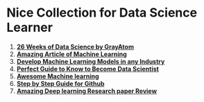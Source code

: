 # Nice Collection for Data Science Learner

1. **[26 Weeks of Data Science by GrayAtom](https://github.com/ashishpatel26/Best-Data-Science-Learning-Resources/blob/master/26%20Weeks%20of%20Data%20Science%20by%20Grayatom.md)**
2. **[Amazing Article of Machine Learning](https://github.com/ashishpatel26/Best-Data-Science-Learning-Resources/blob/master/Amazing%20Article%20of%20Machine%20Learning.md)**
3. **[Develop Machine Learning Models in any Industry](https://github.com/ashishpatel26/Best-Data-Science-Learning-Resources/blob/master/Develop%20Machine%20Learning%20Models%20in%20any%20Industry.md)**
4. **[Perfect Guide to Know  to Become Data Scientist](https://github.com/ashishpatel26/Best-Data-Science-Learning-Resources/blob/master/Perfect%20Guide%20to%20Know%20%20to%20Become%20Data%20Scientist.md)**
5. **[Awesome Machine learning](https://github.com/bulutyazilim/awesome-datascience)**
6. **[Step by Step Guide for Github](https://github.com/ashishpatel26/Best-Data-Science-Learning-Resources/blob/master/A%20step-by-step%20guide%20to%20Git.pdf)**
7. **[Amazing Deep learning Research paper Review](https://github.com/ashishpatel26/Best-Data-Science-Learning-Resources/blob/master/Amazing%20Deep%20learning%20Research%20paper%20Review.md)**

